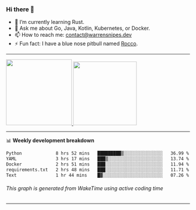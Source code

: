 ### Hi there 👋

- 🌱 I’m currently learning Rust.
- 💬 Ask me about Go, Java, Kotlin, Kubernetes, or Docker.
- 📫 How to reach me: contact@warrensnipes.dev
- ⚡ Fun fact: I have a blue nose pitbull named [Rocco](https://i.imgur.com/iLsSCKu.jpg).

-------


<a href="https://github.com/LockedThread/LockedThread">
  <img height="180em" src="https://github-readme-stats.vercel.app/api?username=LockedThread&theme=transparent&bg_color=00000000&show_icons=true&count_private=true" />
  <img height="174em" src="https://github-readme-stats.vercel.app/api/top-langs?username=LockedThread&theme=transparent&layout=compact&hide_progress=true&bg_color=00000000" />
  </a>

-------

📊 **Weekly development breakdown**
<!--START_SECTION:waka-->

```txt
Python             8 hrs 52 mins   █████████▒░░░░░░░░░░░░░░░   36.99 %
YAML               3 hrs 17 mins   ███▒░░░░░░░░░░░░░░░░░░░░░   13.74 %
Docker             2 hrs 51 mins   ███░░░░░░░░░░░░░░░░░░░░░░   11.94 %
requirements.txt   2 hrs 48 mins   ███░░░░░░░░░░░░░░░░░░░░░░   11.71 %
Text               1 hr 44 mins    █▓░░░░░░░░░░░░░░░░░░░░░░░   07.26 %
```

<!--END_SECTION:waka-->
###### *This graph is generated from WakeTime using active coding time*
-------
